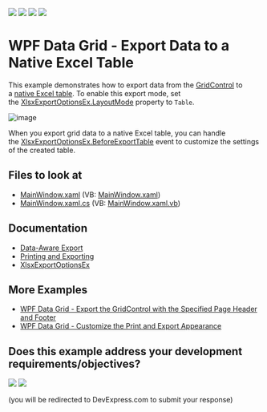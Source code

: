 <!-- default badges list -->
![](https://img.shields.io/endpoint?url=https://codecentral.devexpress.com/api/v1/VersionRange/128650398/22.2.2%2B)
[![](https://img.shields.io/badge/Open_in_DevExpress_Support_Center-FF7200?style=flat-square&logo=DevExpress&logoColor=white)](https://supportcenter.devexpress.com/ticket/details/T466541)
[![](https://img.shields.io/badge/📖_How_to_use_DevExpress_Examples-e9f6fc?style=flat-square)](https://docs.devexpress.com/GeneralInformation/403183)
[![](https://img.shields.io/badge/💬_Leave_Feedback-feecdd?style=flat-square)](#does-this-example-address-your-development-requirementsobjectives)
<!-- default badges end -->
# WPF Data Grid - Export Data to a Native Excel Table

This example demonstrates how to export data from the [GridControl](https://docs.devexpress.com/WPF/DevExpress.Xpf.Grid.GridControl) to a [native Excel table](https://support.microsoft.com/en-us/office/overview-of-excel-tables-7ab0bb7d-3a9e-4b56-a3c9-6c94334e492c). To enable this export mode, set the [XlsxExportOptionsEx.LayoutMode](https://docs.devexpress.com/CoreLibraries/DevExpress.XtraPrinting.XlsxExportOptionsEx.LayoutMode) property to `Table`.

![image](https://user-images.githubusercontent.com/65009440/174605486-2372ac74-223b-443a-990f-28b6e43920d9.png)

When you export grid data to a native Excel table, you can handle the [XlsxExportOptionsEx.BeforeExportTable](https://docs.devexpress.com/CoreLibraries/DevExpress.XtraPrinting.XlsxExportOptionsEx.BeforeExportTable) event to customize the settings of the created table.

<!-- default file list -->
## Files to look at

* [MainWindow.xaml](./CS/WpfApplication80/MainWindow.xaml) (VB: [MainWindow.xaml](./VB/WpfApplication80/MainWindow.xaml))
* [MainWindow.xaml.cs](./CS/WpfApplication80/MainWindow.xaml.cs) (VB: [MainWindow.xaml.vb](./VB/WpfApplication80/MainWindow.xaml.vb))

<!-- default file list end -->

## Documentation

* [Data-Aware Export](https://docs.devexpress.com/WPF/10018/controls-and-libraries/data-grid/printing-and-exporting/data-aware-export)
* [Printing and Exporting](https://docs.devexpress.com/WPF/117296/controls-and-libraries/data-grid/printing-and-exporting)
* [XlsxExportOptionsEx](https://docs.devexpress.com/CoreLibraries/DevExpress.XtraPrinting.XlsxExportOptionsEx)

## More Examples

* [WPF Data Grid - Export the GridControl with the Specified Page Header and Footer](https://github.com/DevExpress-Examples/how-to-create-the-print-page-header-and-footer-when-exporting-the-gridcontrol-e2608)
* [WPF Data Grid - Customize the Print and Export Appearance](https://github.com/DevExpress-Examples/wpf-data-grid-customize-print-export-appearance)
<!-- feedback -->
## Does this example address your development requirements/objectives?

[<img src="https://www.devexpress.com/support/examples/i/yes-button.svg"/>](https://www.devexpress.com/support/examples/survey.xml?utm_source=github&utm_campaign=wpf-data-grid-export-data-to-native-excel-table&~~~was_helpful=yes) [<img src="https://www.devexpress.com/support/examples/i/no-button.svg"/>](https://www.devexpress.com/support/examples/survey.xml?utm_source=github&utm_campaign=wpf-data-grid-export-data-to-native-excel-table&~~~was_helpful=no)

(you will be redirected to DevExpress.com to submit your response)
<!-- feedback end -->
